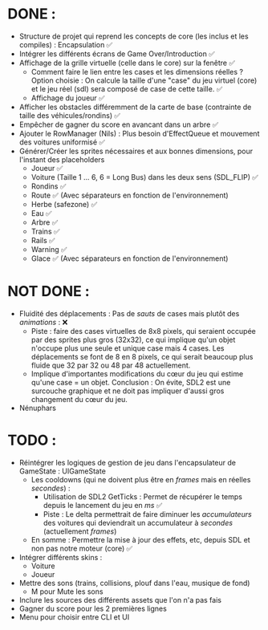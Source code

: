 # DONE :
- Structure de projet qui reprend les concepts de core (les inclus et les compiles) : Encapsulation ✅
- Intégrer les différents écrans de Game Over/Introduction ✅
- Affichage de la grille virtuelle (celle dans le core) sur la fenêtre ✅
    - Comment faire le lien entre les cases et les dimensions réelles ? Option choisie : On calcule la taille d'une "case" du jeu virtuel (core) et le jeu réel (sdl) sera composé de case de cette taille. ✅
    - Affichage du joueur ✅
- Afficher les obstacles différemment de la carte de base (contrainte de taille des véhicules/rondins) ✅
- Empêcher de gagner du score en avancant dans un arbre ✅
- Ajouter le RowManager (Nils) : Plus besoin d'EffectQueue et mouvement des voitures uniformisé ✅
- Générer/Créer les sprites nécessaires et aux bonnes dimensions, pour l'instant des placeholders
    - Joueur ✅
    - Voiture (Taille 1 ... 6, 6 = Long Bus) dans les deux sens (SDL_FLIP) ✅
    <!-- - Nénuphar -->
    - Rondins ✅
    - Route ✅ (Avec séparateurs en fonction de l'environnement)
    - Herbe (safezone) ✅
    - Eau ✅
    - Arbre ✅
    - Trains ✅
    - Rails ✅
    - Warning ✅
    - Glace ✅ (Avec séparateurs en fonction de l'environnement)

# NOT DONE :
- Fluidité des déplacements : Pas de *sauts* de cases mais plutôt des *animations* : ❌
    - Piste : faire des cases virtuelles de 8x8 pixels, qui seraient occupée par des sprites plus gros (32x32), ce qui implique qu'un objet n'occupe plus une seule et unique case mais 4 cases. Les déplacements se font de 8 en 8 pixels, ce qui serait beaucoup plus fluide que 32 par 32 ou 48 par 48 actuellement. 
    - Implique d'importantes modifications du cœur du jeu qui estime qu'une case = un objet.
        Conclusion : On évite, SDL2 est une surcouche graphique et ne doit pas impliquer d'aussi gros changement du cœur du jeu.
- Nénuphars

# TODO :
- Réintégrer les logiques de gestion de jeu dans l'encapsulateur de GameState : UIGameState
    - Les cooldowns (qui ne doivent plus être en *frames* mais en réelles *secondes*) :
        - Utilisation de SDL2 GetTicks : Permet de récupérer le temps depuis le lancement du jeu en *ms* ✅
        - Piste : Le delta permettrait de faire diminuer les *accumulateurs* des voitures qui deviendrait un accumulateur à *secondes* (actuellement *frames*)
    - En somme : Permettre la mise à jour des effets, etc, depuis SDL et non pas notre moteur (core) ✅
- Intégrer différents skins :
    - Voiture
    - Joueur
- Mettre des sons (trains, collisions, plouf dans l'eau, musique de fond)
    - M pour Mute les sons
- Inclure les sources des différents assets que l'on n'a pas fais
- Gagner du score pour les 2 premières lignes
- Menu pour choisir entre CLI et UI
